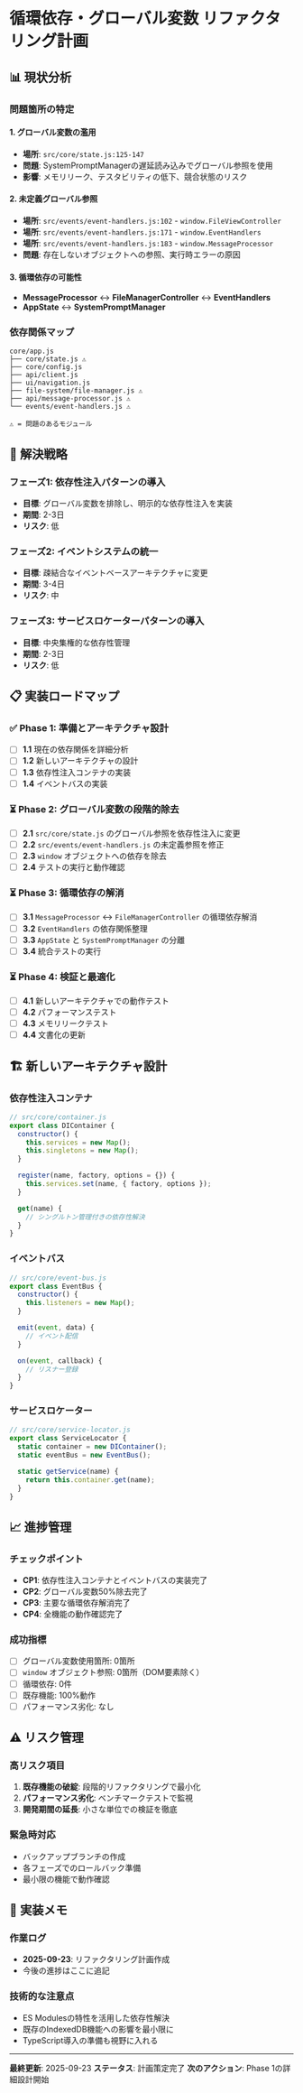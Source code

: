 # 循環依存・グローバル変数 リファクタリング計画

## 📊 現状分析

### 問題箇所の特定

#### 1. グローバル変数の濫用
- **場所**: `src/core/state.js:125-147`
- **問題**: SystemPromptManagerの遅延読み込みでグローバル参照を使用
- **影響**: メモリリーク、テスタビリティの低下、競合状態のリスク

#### 2. 未定義グローバル参照
- **場所**: `src/events/event-handlers.js:102` - `window.FileViewController`
- **場所**: `src/events/event-handlers.js:171` - `window.EventHandlers`
- **場所**: `src/events/event-handlers.js:183` - `window.MessageProcessor`
- **問題**: 存在しないオブジェクトへの参照、実行時エラーの原因

#### 3. 循環依存の可能性
- **MessageProcessor** ↔ **FileManagerController** ↔ **EventHandlers**
- **AppState** ↔ **SystemPromptManager**

### 依存関係マップ

```
core/app.js
├── core/state.js ⚠️
├── core/config.js
├── api/client.js
├── ui/navigation.js
├── file-system/file-manager.js ⚠️
├── api/message-processor.js ⚠️
└── events/event-handlers.js ⚠️

⚠️ = 問題のあるモジュール
```

## 🎯 解決戦略

### フェーズ1: 依存性注入パターンの導入
- **目標**: グローバル変数を排除し、明示的な依存性注入を実装
- **期間**: 2-3日
- **リスク**: 低

### フェーズ2: イベントシステムの統一
- **目標**: 疎結合なイベントベースアーキテクチャに変更
- **期間**: 3-4日
- **リスク**: 中

### フェーズ3: サービスロケーターパターンの導入
- **目標**: 中央集権的な依存性管理
- **期間**: 2-3日
- **リスク**: 低

## 📋 実装ロードマップ

### ✅ Phase 1: 準備とアーキテクチャ設計
- [ ] **1.1** 現在の依存関係を詳細分析
- [ ] **1.2** 新しいアーキテクチャの設計
- [ ] **1.3** 依存性注入コンテナの実装
- [ ] **1.4** イベントバスの実装

### ⏳ Phase 2: グローバル変数の段階的除去
- [ ] **2.1** `src/core/state.js` のグローバル参照を依存性注入に変更
- [ ] **2.2** `src/events/event-handlers.js` の未定義参照を修正
- [ ] **2.3** `window` オブジェクトへの依存を除去
- [ ] **2.4** テストの実行と動作確認

### ⏳ Phase 3: 循環依存の解消
- [ ] **3.1** `MessageProcessor` ↔ `FileManagerController` の循環依存解消
- [ ] **3.2** `EventHandlers` の依存関係整理
- [ ] **3.3** `AppState` と `SystemPromptManager` の分離
- [ ] **3.4** 統合テストの実行

### ⏳ Phase 4: 検証と最適化
- [ ] **4.1** 新しいアーキテクチャでの動作テスト
- [ ] **4.2** パフォーマンステスト
- [ ] **4.3** メモリリークテスト
- [ ] **4.4** 文書化の更新

## 🏗️ 新しいアーキテクチャ設計

### 依存性注入コンテナ
```javascript
// src/core/container.js
export class DIContainer {
  constructor() {
    this.services = new Map();
    this.singletons = new Map();
  }

  register(name, factory, options = {}) {
    this.services.set(name, { factory, options });
  }

  get(name) {
    // シングルトン管理付きの依存性解決
  }
}
```

### イベントバス
```javascript
// src/core/event-bus.js
export class EventBus {
  constructor() {
    this.listeners = new Map();
  }

  emit(event, data) {
    // イベント配信
  }

  on(event, callback) {
    // リスナー登録
  }
}
```

### サービスロケーター
```javascript
// src/core/service-locator.js
export class ServiceLocator {
  static container = new DIContainer();
  static eventBus = new EventBus();

  static getService(name) {
    return this.container.get(name);
  }
}
```

## 📈 進捗管理

### チェックポイント
- **CP1**: 依存性注入コンテナとイベントバスの実装完了
- **CP2**: グローバル変数50%除去完了
- **CP3**: 主要な循環依存解消完了
- **CP4**: 全機能の動作確認完了

### 成功指標
- [ ] グローバル変数使用箇所: 0箇所
- [ ] `window` オブジェクト参照: 0箇所（DOM要素除く）
- [ ] 循環依存: 0件
- [ ] 既存機能: 100%動作
- [ ] パフォーマンス劣化: なし

## ⚠️ リスク管理

### 高リスク項目
1. **既存機能の破綻**: 段階的リファクタリングで最小化
2. **パフォーマンス劣化**: ベンチマークテストで監視
3. **開発期間の延長**: 小さな単位での検証を徹底

### 緊急時対応
- バックアップブランチの作成
- 各フェーズでのロールバック準備
- 最小限の機能で動作確認

## 📝 実装メモ

### 作業ログ
- **2025-09-23**: リファクタリング計画作成
- 今後の進捗はここに追記

### 技術的な注意点
- ES Modulesの特性を活用した依存性解決
- 既存のIndexedDB機能への影響を最小限に
- TypeScript導入の準備も視野に入れる

---

**最終更新**: 2025-09-23
**ステータス**: 計画策定完了
**次のアクション**: Phase 1の詳細設計開始